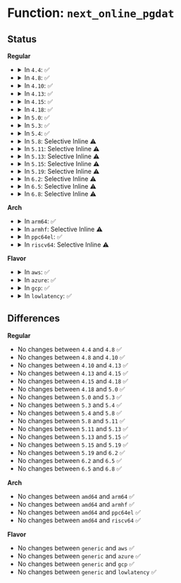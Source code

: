 # Function: <code>next_online_pgdat</code>

## Status
<b>Regular</b>
<ul>
<li>
<details>
<summary>In <code>4.4</code>: ✅</summary>

```c
struct pglist_data *next_online_pgdat(struct pglist_data *pgdat);
```

**Collision:** Unique Global

**Inline:** No

**Transformation:** False

**Instances:**

```
In mm/mmzone.c (ffffffff811ac330)
Location: mm/mmzone.c:17
Inline: False
Direct callers:
  - mm/page_alloc.c:calculate_totalreserve_pages
  - mm/page_alloc.c:setup_per_zone_lowmem_reserve
  - mm/mmzone.c:next_zone
  - mm/vmstat.c:frag_next
  - mm/vmstat.c:frag_start
  - lib/show_mem.c:show_mem
```
**Symbols:**

```
ffffffff811ac330-ffffffff811ac376: next_online_pgdat (STB_GLOBAL)
```
</details>
</li>
<li>
<details>
<summary>In <code>4.8</code>: ✅</summary>

```c
struct pglist_data *next_online_pgdat(struct pglist_data *pgdat);
```

**Collision:** Unique Global

**Inline:** No

**Transformation:** False

**Instances:**

```
In mm/mmzone.c (ffffffff811c50e0)
Location: mm/mmzone.c:17
Inline: False
Direct callers:
  - mm/page_alloc.c:setup_min_slab_ratio
  - mm/page_alloc.c:setup_min_unmapped_ratio
  - mm/page_alloc.c:setup_per_zone_lowmem_reserve
  - mm/page_alloc.c:calculate_totalreserve_pages
  - mm/page_alloc.c:setup_per_cpu_pageset
  - mm/page_alloc.c:show_free_areas
  - mm/mmzone.c:next_zone
  - mm/vmstat.c:frag_next
  - mm/vmstat.c:frag_start
  - mm/vmstat.c:cpu_vm_stats_fold
  - mm/vmstat.c:refresh_cpu_vm_stats
  - mm/vmstat.c:refresh_zone_stat_thresholds
  - lib/show_mem.c:show_mem
```
**Symbols:**

```
ffffffff811c50e0-ffffffff811c5126: next_online_pgdat (STB_GLOBAL)
```
</details>
</li>
<li>
<details>
<summary>In <code>4.10</code>: ✅</summary>

```c
struct pglist_data *next_online_pgdat(struct pglist_data *pgdat);
```

**Collision:** Unique Global

**Inline:** No

**Transformation:** False

**Instances:**

```
In mm/mmzone.c (ffffffff811d51f0)
Location: mm/mmzone.c:17
Inline: False
Direct callers:
  - mm/page_alloc.c:setup_min_slab_ratio
  - mm/page_alloc.c:setup_min_unmapped_ratio
  - mm/page_alloc.c:setup_per_zone_lowmem_reserve
  - mm/page_alloc.c:calculate_totalreserve_pages
  - mm/page_alloc.c:setup_per_cpu_pageset
  - mm/page_alloc.c:show_free_areas
  - mm/mmzone.c:next_zone
  - mm/vmstat.c:frag_next
  - mm/vmstat.c:frag_start
  - mm/vmstat.c:cpu_vm_stats_fold
  - mm/vmstat.c:refresh_cpu_vm_stats
  - mm/vmstat.c:refresh_zone_stat_thresholds
  - lib/show_mem.c:show_mem
```
**Symbols:**

```
ffffffff811d51f0-ffffffff811d523a: next_online_pgdat (STB_GLOBAL)
```
</details>
</li>
<li>
<details>
<summary>In <code>4.13</code>: ✅</summary>

```c
struct pglist_data *next_online_pgdat(struct pglist_data *pgdat);
```

**Collision:** Unique Global

**Inline:** No

**Transformation:** False

**Instances:**

```
In mm/mmzone.c (ffffffff811de050)
Location: mm/mmzone.c:17
Inline: False
Direct callers:
  - mm/page_alloc.c:setup_min_slab_ratio
  - mm/page_alloc.c:setup_min_unmapped_ratio
  - mm/page_alloc.c:setup_per_zone_lowmem_reserve
  - mm/page_alloc.c:calculate_totalreserve_pages
  - mm/page_alloc.c:setup_per_cpu_pageset
  - mm/page_alloc.c:show_free_areas
  - mm/mmzone.c:next_zone
  - mm/vmstat.c:frag_next
  - mm/vmstat.c:frag_start
  - mm/vmstat.c:cpu_vm_stats_fold
  - mm/vmstat.c:refresh_cpu_vm_stats
  - mm/vmstat.c:refresh_zone_stat_thresholds
  - lib/show_mem.c:show_mem
```
**Symbols:**

```
ffffffff811de050-ffffffff811de09b: next_online_pgdat (STB_GLOBAL)
```
</details>
</li>
<li>
<details>
<summary>In <code>4.15</code>: ✅</summary>

```c
struct pglist_data *next_online_pgdat(struct pglist_data *pgdat);
```

**Collision:** Unique Global

**Inline:** No

**Transformation:** False

**Instances:**

```
In mm/mmzone.c (ffffffff811f3ad0)
Location: mm/mmzone.c:18
Inline: False
Direct callers:
  - mm/page_alloc.c:setup_min_slab_ratio
  - mm/page_alloc.c:setup_min_unmapped_ratio
  - mm/page_alloc.c:setup_per_zone_lowmem_reserve
  - mm/page_alloc.c:calculate_totalreserve_pages
  - mm/page_alloc.c:setup_per_cpu_pageset
  - mm/page_alloc.c:show_free_areas
  - mm/mmzone.c:next_zone
  - mm/vmstat.c:frag_next
  - mm/vmstat.c:frag_start
  - mm/vmstat.c:cpu_vm_stats_fold
  - mm/vmstat.c:refresh_cpu_vm_stats
  - mm/vmstat.c:refresh_zone_stat_thresholds
  - lib/show_mem.c:show_mem
```
**Symbols:**

```
ffffffff811f3ad0-ffffffff811f3b1b: next_online_pgdat (STB_GLOBAL)
```
</details>
</li>
<li>
<details>
<summary>In <code>4.18</code>: ✅</summary>

```c
struct pglist_data *next_online_pgdat(struct pglist_data *pgdat);
```

**Collision:** Unique Global

**Inline:** No

**Transformation:** False

**Instances:**

```
In mm/mmzone.c (ffffffff81214e00)
Location: mm/mmzone.c:18
Inline: False
Direct callers:
  - mm/page_alloc.c:setup_min_slab_ratio
  - mm/page_alloc.c:setup_min_unmapped_ratio
  - mm/page_alloc.c:setup_per_zone_lowmem_reserve
  - mm/page_alloc.c:calculate_totalreserve_pages
  - mm/page_alloc.c:setup_per_cpu_pageset
  - mm/page_alloc.c:show_free_areas
  - mm/mmzone.c:next_zone
  - mm/vmstat.c:frag_next
  - mm/vmstat.c:frag_start
  - mm/vmstat.c:cpu_vm_stats_fold
  - mm/vmstat.c:refresh_cpu_vm_stats
  - mm/vmstat.c:refresh_zone_stat_thresholds
  - mm/nobootmem.c:reset_all_zones_managed_pages
  - lib/show_mem.c:show_mem
```
**Symbols:**

```
ffffffff81214e00-ffffffff81214e4b: next_online_pgdat (STB_GLOBAL)
```
</details>
</li>
<li>
<details>
<summary>In <code>5.0</code>: ✅</summary>

```c
struct pglist_data *next_online_pgdat(struct pglist_data *pgdat);
```

**Collision:** Unique Global

**Inline:** No

**Transformation:** False

**Instances:**

```
In mm/mmzone.c (ffffffff81227ce0)
Location: mm/mmzone.c:18
Inline: False
Direct callers:
  - mm/page_alloc.c:setup_min_slab_ratio
  - mm/page_alloc.c:setup_min_unmapped_ratio
  - mm/page_alloc.c:setup_per_zone_lowmem_reserve
  - mm/page_alloc.c:calculate_totalreserve_pages
  - mm/page_alloc.c:setup_per_cpu_pageset
  - mm/page_alloc.c:show_free_areas
  - mm/mmzone.c:next_zone
  - mm/vmstat.c:frag_next
  - mm/vmstat.c:frag_start
  - mm/vmstat.c:cpu_vm_stats_fold
  - mm/vmstat.c:refresh_cpu_vm_stats
  - mm/vmstat.c:refresh_zone_stat_thresholds
  - mm/memblock.c:reset_all_zones_managed_pages
  - lib/show_mem.c:show_mem
```
**Symbols:**

```
ffffffff81227ce0-ffffffff81227d2b: next_online_pgdat (STB_GLOBAL)
```
</details>
</li>
<li>
<details>
<summary>In <code>5.3</code>: ✅</summary>

```c
struct pglist_data *next_online_pgdat(struct pglist_data *pgdat);
```

**Collision:** Unique Global

**Inline:** No

**Transformation:** False

**Instances:**

```
In mm/mmzone.c (ffffffff81237a20)
Location: mm/mmzone.c:18
Inline: False
Direct callers:
  - mm/mmzone.c:next_zone
  - mm/vmstat.c:frag_next
  - mm/vmstat.c:frag_start
  - mm/vmstat.c:cpu_vm_stats_fold
  - mm/vmstat.c:refresh_cpu_vm_stats
  - mm/vmstat.c:refresh_zone_stat_thresholds
  - mm/page_alloc.c:setup_min_slab_ratio
  - mm/page_alloc.c:setup_min_unmapped_ratio
  - mm/page_alloc.c:setup_per_zone_lowmem_reserve
  - mm/page_alloc.c:calculate_totalreserve_pages
  - mm/page_alloc.c:setup_per_cpu_pageset
  - mm/page_alloc.c:show_free_areas
  - mm/memblock.c:reset_all_zones_managed_pages
  - lib/show_mem.c:show_mem
```
**Symbols:**

```
ffffffff81237a20-ffffffff81237a6b: next_online_pgdat (STB_GLOBAL)
```
</details>
</li>
<li>
<details>
<summary>In <code>5.4</code>: ✅</summary>

```c
struct pglist_data *next_online_pgdat(struct pglist_data *pgdat);
```

**Collision:** Unique Global

**Inline:** No

**Transformation:** False

**Instances:**

```
In mm/mmzone.c (ffffffff81245cd0)
Location: mm/mmzone.c:18
Inline: False
Direct callers:
  - mm/mmzone.c:next_zone
  - mm/vmstat.c:frag_next
  - mm/vmstat.c:frag_start
  - mm/vmstat.c:cpu_vm_stats_fold
  - mm/vmstat.c:refresh_cpu_vm_stats
  - mm/vmstat.c:refresh_zone_stat_thresholds
  - mm/page_alloc.c:setup_min_slab_ratio
  - mm/page_alloc.c:setup_min_unmapped_ratio
  - mm/page_alloc.c:setup_per_zone_lowmem_reserve
  - mm/page_alloc.c:calculate_totalreserve_pages
  - mm/page_alloc.c:setup_per_cpu_pageset
  - mm/page_alloc.c:show_free_areas
  - mm/memblock.c:reset_all_zones_managed_pages
  - lib/show_mem.c:show_mem
```
**Symbols:**

```
ffffffff81245cd0-ffffffff81245d1b: next_online_pgdat (STB_GLOBAL)
```
</details>
</li>
<li>
<details>
<summary>In <code>5.8</code>: Selective Inline ⚠️</summary>

```c
struct pglist_data *next_online_pgdat(struct pglist_data *pgdat);
```

**Collision:** Unique Global

**Inline:** Selective

**Transformation:** False

**Instances:**

```
In mm/mmzone.c (ffffffff81273acd)
Location: mm/mmzone.c:18
Inline: True
Inline callers:
  - mm/mmzone.c:next_zone
Direct callers:
  - mm/vmstat.c:frag_next
  - mm/vmstat.c:frag_start
  - mm/vmstat.c:cpu_vm_stats_fold
  - mm/vmstat.c:refresh_cpu_vm_stats
  - mm/vmstat.c:refresh_zone_stat_thresholds
  - mm/page_alloc.c:setup_min_slab_ratio
  - mm/page_alloc.c:setup_min_unmapped_ratio
  - mm/page_alloc.c:setup_per_zone_lowmem_reserve
  - mm/page_alloc.c:calculate_totalreserve_pages
  - mm/page_alloc.c:setup_per_cpu_pageset
  - mm/page_alloc.c:show_free_areas
  - mm/memblock.c:reset_all_zones_managed_pages
  - lib/show_mem.c:show_mem
```
**Symbols:**

```
ffffffff81273a60-ffffffff81273aab: next_online_pgdat (STB_GLOBAL)
```
</details>
</li>
<li>
<details>
<summary>In <code>5.11</code>: Selective Inline ⚠️</summary>

```c
struct pglist_data *next_online_pgdat(struct pglist_data *pgdat);
```

**Collision:** Unique Global

**Inline:** Selective

**Transformation:** False

**Instances:**

```
In mm/mmzone.c (ffffffff8127e33d)
Location: mm/mmzone.c:18
Inline: True
Inline callers:
  - mm/mmzone.c:next_zone
Direct callers:
  - mm/vmstat.c:frag_next
  - mm/vmstat.c:frag_start
  - mm/vmstat.c:cpu_vm_stats_fold
  - mm/vmstat.c:refresh_cpu_vm_stats
  - mm/vmstat.c:refresh_zone_stat_thresholds
  - mm/page_alloc.c:setup_min_slab_ratio
  - mm/page_alloc.c:setup_min_unmapped_ratio
  - mm/page_alloc.c:setup_per_zone_lowmem_reserve
  - mm/page_alloc.c:calculate_totalreserve_pages
  - mm/page_alloc.c:setup_per_cpu_pageset
  - mm/page_alloc.c:show_free_areas
  - mm/memblock.c:reset_all_zones_managed_pages
  - lib/show_mem.c:show_mem
```
**Symbols:**

```
ffffffff8127e2d0-ffffffff8127e31b: next_online_pgdat (STB_GLOBAL)
```
</details>
</li>
<li>
<details>
<summary>In <code>5.13</code>: Selective Inline ⚠️</summary>

```c
struct pglist_data *next_online_pgdat(struct pglist_data *pgdat);
```

**Collision:** Unique Global

**Inline:** Selective

**Transformation:** False

**Instances:**

```
In mm/mmzone.c (ffffffff8128349d)
Location: mm/mmzone.c:18
Inline: True
Inline callers:
  - mm/mmzone.c:next_zone
Direct callers:
  - mm/vmstat.c:frag_next
  - mm/vmstat.c:frag_start
  - mm/vmstat.c:cpu_vm_stats_fold
  - mm/vmstat.c:refresh_cpu_vm_stats
  - mm/vmstat.c:refresh_zone_stat_thresholds
  - mm/page_alloc.c:setup_min_slab_ratio
  - mm/page_alloc.c:setup_min_unmapped_ratio
  - mm/page_alloc.c:setup_per_zone_lowmem_reserve
  - mm/page_alloc.c:calculate_totalreserve_pages
  - mm/page_alloc.c:setup_per_cpu_pageset
  - mm/page_alloc.c:show_free_areas
  - mm/memblock.c:reset_all_zones_managed_pages
  - lib/show_mem.c:show_mem
```
**Symbols:**

```
ffffffff81283430-ffffffff81283480: next_online_pgdat (STB_GLOBAL)
```
</details>
</li>
<li>
<details>
<summary>In <code>5.15</code>: Selective Inline ⚠️</summary>

```c
struct pglist_data *next_online_pgdat(struct pglist_data *pgdat);
```

**Collision:** Unique Global

**Inline:** Selective

**Transformation:** False

**Instances:**

```
In mm/mmzone.c (ffffffff812c169d)
Location: mm/mmzone.c:18
Inline: True
Inline callers:
  - mm/mmzone.c:next_zone
Direct callers:
  - mm/vmstat.c:frag_next
  - mm/vmstat.c:frag_start
  - mm/vmstat.c:cpu_vm_stats_fold
  - mm/vmstat.c:refresh_cpu_vm_stats
  - mm/vmstat.c:refresh_zone_stat_thresholds
  - mm/page_alloc.c:setup_min_slab_ratio
  - mm/page_alloc.c:setup_min_unmapped_ratio
  - mm/page_alloc.c:setup_per_zone_lowmem_reserve
  - mm/page_alloc.c:calculate_totalreserve_pages
  - mm/page_alloc.c:setup_per_cpu_pageset
  - mm/page_alloc.c:show_free_areas
  - mm/page_alloc.c:warn_alloc
  - mm/memblock.c:reset_all_zones_managed_pages
  - lib/show_mem.c:show_mem
```
**Symbols:**

```
ffffffff812c1630-ffffffff812c1680: next_online_pgdat (STB_GLOBAL)
```
</details>
</li>
<li>
<details>
<summary>In <code>5.19</code>: Selective Inline ⚠️</summary>

```c
struct pglist_data *next_online_pgdat(struct pglist_data *pgdat);
```

**Collision:** Unique Global

**Inline:** Selective

**Transformation:** False

**Instances:**

```
In mm/mmzone.c (ffffffff8131e73f)
Location: mm/mmzone.c:18
Inline: True
Inline callers:
  - mm/mmzone.c:next_zone
Direct callers:
  - mm/vmstat.c:frag_next
  - mm/vmstat.c:frag_start
  - mm/vmstat.c:cpu_vm_stats_fold
  - mm/vmstat.c:refresh_cpu_vm_stats
  - mm/vmstat.c:refresh_zone_stat_thresholds
  - mm/page_alloc.c:setup_min_slab_ratio
  - mm/page_alloc.c:setup_min_unmapped_ratio
  - mm/page_alloc.c:setup_per_zone_lowmem_reserve
  - mm/page_alloc.c:calculate_totalreserve_pages
  - mm/page_alloc.c:setup_per_cpu_pageset
  - mm/page_alloc.c:show_free_areas
  - mm/page_alloc.c:warn_alloc
  - mm/memblock.c:reset_all_zones_managed_pages
  - lib/show_mem.c:show_mem
```
**Symbols:**

```
ffffffff8131e690-ffffffff8131e704: next_online_pgdat (STB_GLOBAL)
```
</details>
</li>
<li>
<details>
<summary>In <code>6.2</code>: Selective Inline ⚠️</summary>

```c
struct pglist_data *next_online_pgdat(struct pglist_data *pgdat);
```

**Collision:** Unique Global

**Inline:** Selective

**Transformation:** False

**Instances:**

```
In mm/mmzone.c (ffffffff81392237)
Location: mm/mmzone.c:18
Inline: True
Inline callers:
  - mm/mmzone.c:next_zone
Direct callers:
  - kernel/sched/core.c:sysctl_numa_balancing
  - mm/vmstat.c:frag_next
  - mm/vmstat.c:frag_start
  - mm/vmstat.c:cpu_vm_stats_fold
  - mm/vmstat.c:refresh_cpu_vm_stats
  - mm/vmstat.c:refresh_zone_stat_thresholds
  - mm/page_alloc.c:setup_min_slab_ratio
  - mm/page_alloc.c:setup_min_unmapped_ratio
  - mm/page_alloc.c:setup_per_zone_lowmem_reserve
  - mm/page_alloc.c:calculate_totalreserve_pages
  - mm/page_alloc.c:setup_per_cpu_pageset
  - mm/page_alloc.c:__show_free_areas
  - mm/page_alloc.c:__show_free_areas
  - mm/page_alloc.c:warn_alloc
  - mm/memblock.c:reset_all_zones_managed_pages
  - lib/show_mem.c:__show_mem
```
**Symbols:**

```
ffffffff813921a0-ffffffff813921fc: next_online_pgdat (STB_GLOBAL)
```
</details>
</li>
<li>
<details>
<summary>In <code>6.5</code>: Selective Inline ⚠️</summary>

```c
struct pglist_data *next_online_pgdat(struct pglist_data *pgdat);
```

**Collision:** Unique Global

**Inline:** Selective

**Transformation:** False

**Instances:**

```
In mm/mmzone.c (ffffffff813c4c37)
Location: mm/mmzone.c:18
Inline: True
Inline callers:
  - mm/mmzone.c:next_zone
Direct callers:
  - kernel/sched/core.c:sysctl_numa_balancing
  - mm/vmstat.c:frag_next
  - mm/vmstat.c:frag_start
  - mm/vmstat.c:cpu_vm_stats_fold
  - mm/vmstat.c:refresh_cpu_vm_stats
  - mm/vmstat.c:refresh_zone_stat_thresholds
  - mm/show_mem.c:__show_free_areas
  - mm/show_mem.c:__show_free_areas
  - mm/page_alloc.c:setup_min_slab_ratio
  - mm/page_alloc.c:setup_min_unmapped_ratio
  - mm/page_alloc.c:setup_per_zone_lowmem_reserve
  - mm/page_alloc.c:calculate_totalreserve_pages
  - mm/page_alloc.c:setup_per_cpu_pageset
  - mm/page_alloc.c:warn_alloc
  - mm/memblock.c:reset_all_zones_managed_pages
```
**Symbols:**

```
ffffffff813c4ba0-ffffffff813c4bfc: next_online_pgdat (STB_GLOBAL)
```
</details>
</li>
<li>
<details>
<summary>In <code>6.8</code>: Selective Inline ⚠️</summary>

```c
struct pglist_data *next_online_pgdat(struct pglist_data *pgdat);
```

**Collision:** Unique Global

**Inline:** Selective

**Transformation:** False

**Instances:**

```
In mm/mmzone.c (ffffffff813ef657)
Location: mm/mmzone.c:18
Inline: True
Inline callers:
  - mm/mmzone.c:next_zone
Direct callers:
  - kernel/sched/core.c:sysctl_numa_balancing
  - mm/vmstat.c:frag_next
  - mm/vmstat.c:frag_start
  - mm/vmstat.c:cpu_vm_stats_fold
  - mm/vmstat.c:refresh_cpu_vm_stats
  - mm/vmstat.c:refresh_zone_stat_thresholds
  - mm/show_mem.c:show_free_areas
  - mm/show_mem.c:show_free_areas
  - mm/page_alloc.c:setup_min_slab_ratio
  - mm/page_alloc.c:setup_min_unmapped_ratio
  - mm/page_alloc.c:setup_per_zone_lowmem_reserve
  - mm/page_alloc.c:calculate_totalreserve_pages
  - mm/page_alloc.c:setup_per_cpu_pageset
  - mm/page_alloc.c:warn_alloc
  - mm/memblock.c:reset_all_zones_managed_pages
```
**Symbols:**

```
ffffffff813ef5c0-ffffffff813ef61c: next_online_pgdat (STB_GLOBAL)
```
</details>
</li>
</ul>
<b>Arch</b>
<ul>
<li>
<details>
<summary>In <code>arm64</code>: ✅</summary>

```c
struct pglist_data *next_online_pgdat(struct pglist_data *pgdat);
```

**Collision:** Unique Global

**Inline:** No

**Transformation:** False

**Instances:**

```
In mm/mmzone.c (ffff8000102d93f8)
Location: mm/mmzone.c:18
Inline: False
Direct callers:
  - mm/mmzone.c:next_zone
  - mm/vmstat.c:frag_next
  - mm/vmstat.c:frag_start
  - mm/vmstat.c:cpu_vm_stats_fold
  - mm/vmstat.c:refresh_cpu_vm_stats
  - mm/vmstat.c:refresh_zone_stat_thresholds
  - mm/page_alloc.c:setup_min_slab_ratio
  - mm/page_alloc.c:setup_min_unmapped_ratio
  - mm/page_alloc.c:setup_per_zone_lowmem_reserve
  - mm/page_alloc.c:calculate_totalreserve_pages
  - mm/page_alloc.c:setup_per_cpu_pageset
  - mm/page_alloc.c:show_free_areas
  - mm/memblock.c:reset_all_zones_managed_pages
  - lib/show_mem.c:show_mem
```
**Symbols:**

```
ffff8000102d93f8-ffff8000102d9468: next_online_pgdat (STB_GLOBAL)
```
</details>
</li>
<li>
<details>
<summary>In <code>armhf</code>: Selective Inline ⚠️</summary>

```c
struct pglist_data *next_online_pgdat(struct pglist_data *pgdat);
```

**Collision:** Unique Global

**Inline:** Selective

**Transformation:** False

**Instances:**

```
In mm/mmzone.c (c05004f8)
Location: mm/mmzone.c:18
Inline: True
Direct callers:
  - mm/vmstat.c:frag_next
  - mm/vmstat.c:frag_start
  - mm/vmstat.c:cpu_vm_stats_fold
  - mm/vmstat.c:refresh_zone_stat_thresholds
  - mm/page_alloc.c:setup_per_zone_lowmem_reserve
  - mm/page_alloc.c:calculate_totalreserve_pages
  - mm/page_alloc.c:setup_per_cpu_pageset
  - mm/page_alloc.c:show_free_areas
  - mm/memblock.c:reset_all_zones_managed_pages
  - lib/show_mem.c:show_mem
```
**Symbols:**

```
c05004f8-c0500514: next_online_pgdat (STB_GLOBAL)
```
</details>
</li>
<li>
<details>
<summary>In <code>ppc64el</code>: ✅</summary>

```c
struct pglist_data *next_online_pgdat(struct pglist_data *pgdat);
```

**Collision:** Unique Global

**Inline:** No

**Transformation:** False

**Instances:**

```
In mm/mmzone.c (c000000000399020)
Location: mm/mmzone.c:18
Inline: False
Direct callers:
  - mm/mmzone.c:next_zone
  - mm/vmstat.c:frag_next
  - mm/vmstat.c:frag_start
  - mm/vmstat.c:cpu_vm_stats_fold
  - mm/vmstat.c:refresh_cpu_vm_stats
  - mm/vmstat.c:refresh_zone_stat_thresholds
  - mm/page_alloc.c:setup_min_slab_ratio
  - mm/page_alloc.c:setup_min_unmapped_ratio
  - mm/page_alloc.c:setup_per_zone_lowmem_reserve
  - mm/page_alloc.c:calculate_totalreserve_pages
  - mm/page_alloc.c:setup_per_cpu_pageset
  - mm/page_alloc.c:show_free_areas
  - mm/memblock.c:reset_all_zones_managed_pages
  - lib/show_mem.c:show_mem
```
**Symbols:**

```
c000000000399020-c0000000003990b4: next_online_pgdat (STB_GLOBAL)
```
</details>
</li>
<li>
<details>
<summary>In <code>riscv64</code>: Selective Inline ⚠️</summary>

```c
struct pglist_data *next_online_pgdat(struct pglist_data *pgdat);
```

**Collision:** Unique Global

**Inline:** Selective

**Transformation:** False

**Instances:**

```
In mm/mmzone.c (ffffffe0001f3748)
Location: mm/mmzone.c:18
Inline: True
Direct callers:
  - mm/vmstat.c:frag_next
  - mm/vmstat.c:frag_start
  - mm/vmstat.c:cpu_vm_stats_fold
  - mm/vmstat.c:refresh_zone_stat_thresholds
  - mm/page_alloc.c:setup_per_zone_lowmem_reserve
  - mm/page_alloc.c:calculate_totalreserve_pages
  - mm/page_alloc.c:setup_per_cpu_pageset
  - mm/page_alloc.c:show_free_areas
  - mm/memblock.c:reset_all_zones_managed_pages
  - lib/show_mem.c:show_mem
```
**Symbols:**

```
ffffffe0001f3748-ffffffe0001f3764: next_online_pgdat (STB_GLOBAL)
```
</details>
</li>
</ul>
<b>Flavor</b>
<ul>
<li>
<details>
<summary>In <code>aws</code>: ✅</summary>

```c
struct pglist_data *next_online_pgdat(struct pglist_data *pgdat);
```

**Collision:** Unique Global

**Inline:** No

**Transformation:** False

**Instances:**

```
In mm/mmzone.c (ffffffff8123e320)
Location: mm/mmzone.c:18
Inline: False
Direct callers:
  - mm/mmzone.c:next_zone
  - mm/vmstat.c:frag_next
  - mm/vmstat.c:frag_start
  - mm/vmstat.c:cpu_vm_stats_fold
  - mm/vmstat.c:refresh_cpu_vm_stats
  - mm/vmstat.c:refresh_zone_stat_thresholds
  - mm/page_alloc.c:setup_min_slab_ratio
  - mm/page_alloc.c:setup_min_unmapped_ratio
  - mm/page_alloc.c:setup_per_zone_lowmem_reserve
  - mm/page_alloc.c:calculate_totalreserve_pages
  - mm/page_alloc.c:setup_per_cpu_pageset
  - mm/page_alloc.c:show_free_areas
  - mm/memblock.c:reset_all_zones_managed_pages
  - lib/show_mem.c:show_mem
```
**Symbols:**

```
ffffffff8123e320-ffffffff8123e36b: next_online_pgdat (STB_GLOBAL)
```
</details>
</li>
<li>
<details>
<summary>In <code>azure</code>: ✅</summary>

```c
struct pglist_data *next_online_pgdat(struct pglist_data *pgdat);
```

**Collision:** Unique Global

**Inline:** No

**Transformation:** False

**Instances:**

```
In mm/mmzone.c (ffffffff81231320)
Location: mm/mmzone.c:18
Inline: False
Direct callers:
  - mm/mmzone.c:next_zone
  - mm/vmstat.c:frag_next
  - mm/vmstat.c:frag_start
  - mm/vmstat.c:cpu_vm_stats_fold
  - mm/vmstat.c:refresh_cpu_vm_stats
  - mm/vmstat.c:refresh_zone_stat_thresholds
  - mm/page_alloc.c:setup_min_slab_ratio
  - mm/page_alloc.c:setup_min_unmapped_ratio
  - mm/page_alloc.c:setup_per_zone_lowmem_reserve
  - mm/page_alloc.c:calculate_totalreserve_pages
  - mm/page_alloc.c:setup_per_cpu_pageset
  - mm/page_alloc.c:show_free_areas
  - mm/memblock.c:reset_all_zones_managed_pages
  - lib/show_mem.c:show_mem
```
**Symbols:**

```
ffffffff81231320-ffffffff8123136b: next_online_pgdat (STB_GLOBAL)
```
</details>
</li>
<li>
<details>
<summary>In <code>gcp</code>: ✅</summary>

```c
struct pglist_data *next_online_pgdat(struct pglist_data *pgdat);
```

**Collision:** Unique Global

**Inline:** No

**Transformation:** False

**Instances:**

```
In mm/mmzone.c (ffffffff8123c0c0)
Location: mm/mmzone.c:18
Inline: False
Direct callers:
  - mm/mmzone.c:next_zone
  - mm/vmstat.c:frag_next
  - mm/vmstat.c:frag_start
  - mm/vmstat.c:cpu_vm_stats_fold
  - mm/vmstat.c:refresh_cpu_vm_stats
  - mm/vmstat.c:refresh_zone_stat_thresholds
  - mm/page_alloc.c:setup_min_slab_ratio
  - mm/page_alloc.c:setup_min_unmapped_ratio
  - mm/page_alloc.c:setup_per_zone_lowmem_reserve
  - mm/page_alloc.c:calculate_totalreserve_pages
  - mm/page_alloc.c:setup_per_cpu_pageset
  - mm/page_alloc.c:show_free_areas
  - mm/memblock.c:reset_all_zones_managed_pages
  - lib/show_mem.c:show_mem
```
**Symbols:**

```
ffffffff8123c0c0-ffffffff8123c10b: next_online_pgdat (STB_GLOBAL)
```
</details>
</li>
<li>
<details>
<summary>In <code>lowlatency</code>: ✅</summary>

```c
struct pglist_data *next_online_pgdat(struct pglist_data *pgdat);
```

**Collision:** Unique Global

**Inline:** No

**Transformation:** False

**Instances:**

```
In mm/mmzone.c (ffffffff8124b820)
Location: mm/mmzone.c:18
Inline: False
Direct callers:
  - mm/mmzone.c:next_zone
  - mm/vmstat.c:frag_next
  - mm/vmstat.c:frag_start
  - mm/vmstat.c:cpu_vm_stats_fold
  - mm/vmstat.c:refresh_cpu_vm_stats
  - mm/vmstat.c:refresh_zone_stat_thresholds
  - mm/page_alloc.c:setup_min_slab_ratio
  - mm/page_alloc.c:setup_min_unmapped_ratio
  - mm/page_alloc.c:setup_per_zone_lowmem_reserve
  - mm/page_alloc.c:calculate_totalreserve_pages
  - mm/page_alloc.c:setup_per_cpu_pageset
  - mm/page_alloc.c:show_free_areas
  - mm/memblock.c:reset_all_zones_managed_pages
  - lib/show_mem.c:show_mem
```
**Symbols:**

```
ffffffff8124b820-ffffffff8124b86b: next_online_pgdat (STB_GLOBAL)
```
</details>
</li>
</ul>

## Differences
<b>Regular</b>
<ul>
<li>
No changes between <code>4.4</code> and <code>4.8</code> ✅
</li>
<li>
No changes between <code>4.8</code> and <code>4.10</code> ✅
</li>
<li>
No changes between <code>4.10</code> and <code>4.13</code> ✅
</li>
<li>
No changes between <code>4.13</code> and <code>4.15</code> ✅
</li>
<li>
No changes between <code>4.15</code> and <code>4.18</code> ✅
</li>
<li>
No changes between <code>4.18</code> and <code>5.0</code> ✅
</li>
<li>
No changes between <code>5.0</code> and <code>5.3</code> ✅
</li>
<li>
No changes between <code>5.3</code> and <code>5.4</code> ✅
</li>
<li>
No changes between <code>5.4</code> and <code>5.8</code> ✅
</li>
<li>
No changes between <code>5.8</code> and <code>5.11</code> ✅
</li>
<li>
No changes between <code>5.11</code> and <code>5.13</code> ✅
</li>
<li>
No changes between <code>5.13</code> and <code>5.15</code> ✅
</li>
<li>
No changes between <code>5.15</code> and <code>5.19</code> ✅
</li>
<li>
No changes between <code>5.19</code> and <code>6.2</code> ✅
</li>
<li>
No changes between <code>6.2</code> and <code>6.5</code> ✅
</li>
<li>
No changes between <code>6.5</code> and <code>6.8</code> ✅
</li>
</ul>
<b>Arch</b>
<ul>
<li>
No changes between <code>amd64</code> and <code>arm64</code> ✅
</li>
<li>
No changes between <code>amd64</code> and <code>armhf</code> ✅
</li>
<li>
No changes between <code>amd64</code> and <code>ppc64el</code> ✅
</li>
<li>
No changes between <code>amd64</code> and <code>riscv64</code> ✅
</li>
</ul>
<b>Flavor</b>
<ul>
<li>
No changes between <code>generic</code> and <code>aws</code> ✅
</li>
<li>
No changes between <code>generic</code> and <code>azure</code> ✅
</li>
<li>
No changes between <code>generic</code> and <code>gcp</code> ✅
</li>
<li>
No changes between <code>generic</code> and <code>lowlatency</code> ✅
</li>
</ul>
